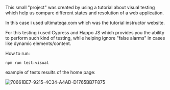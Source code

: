 This small "project" was created by using a tutorial about visual testing which help us compare different states and resolution of a web application.

In this case i used ultimateqa.com which was the tutorial instructor website.

For this testing i used Cypress and Happo JS which provides you the ability to perform such kind of testing, while helping ignore "false alarms" in cases like dynamic elements/content.

How to run:

``
npm run test:visual
``

example of tests results of the home page:

![70661BE7-9215-4C34-A4AD-D1765BB7F875](https://user-images.githubusercontent.com/83350680/193605981-c12e52bd-5c9b-4001-9456-4aaa59806a87.jpeg)

